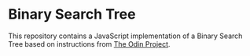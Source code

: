 # Binary Search Tree

This repository contains a JavaScript implementation of a Binary Search Tree based on instructions from [The Odin Project](https://www.theodinproject.com/lessons/javascript-binary-search-trees).
